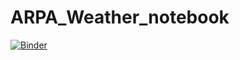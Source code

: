 # ARPA_Weather_notebook

[![Binder](https://mybinder.org/badge_logo.svg)](https://mybinder.org/v2/gh/capizziemanuele/ARPA_Weather_notebook.git/HEAD)
